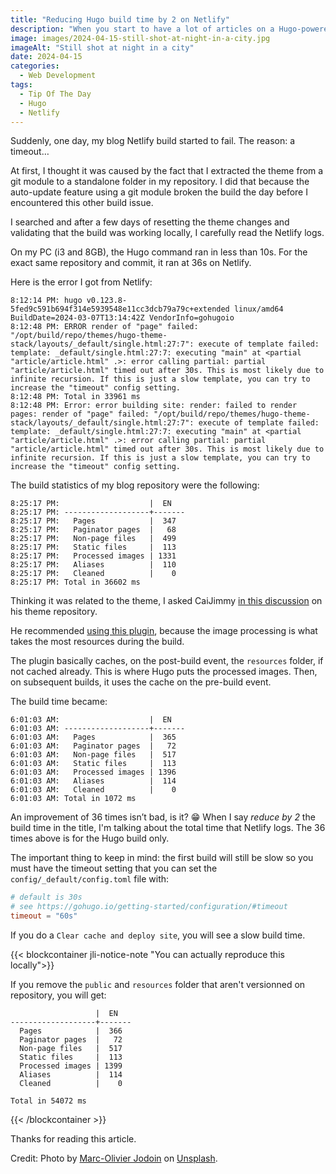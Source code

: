 ```yaml
---
title: "Reducing Hugo build time by 2 on Netlify"
description: "When you start to have a lot of articles on a Hugo-powered website, the number of images processed can slow down the generation to reach the default timeout. Though you can increase it, this is not enough to avoid overconsuming build minutes on Netlify."
image: images/2024-04-15-still-shot-at-night-in-a-city.jpg
imageAlt: "Still shot at night in a city"
date: 2024-04-15
categories:
  - Web Development
tags:
  - Tip Of The Day
  - Hugo
  - Netlify
---
```


Suddenly, one day, my blog Netlify build started to fail. The reason: a timeout…

At first, I thought it was caused by the fact that I extracted the theme from a git module to a standalone folder in my repository. I did that because the auto-update feature using a git module broken the build the day before I encountered this other build issue.

I searched and after a few days of resetting the theme changes and validating that the build was working locally, I carefully read the Netlify logs.

On my PC (i3 and 8GB), the Hugo command ran in less than 10s.
For the exact same repository and commit, it ran at 36s on Netlify.

Here is the error I got from Netlify:

```log
8:12:14 PM: hugo v0.123.8-5fed9c591b694f314e5939548e11cc3dcb79a79c+extended linux/amd64 BuildDate=2024-03-07T13:14:42Z VendorInfo=gohugoio
8:12:48 PM: ERROR render of "page" failed: "/opt/build/repo/themes/hugo-theme-stack/layouts/_default/single.html:27:7": execute of template failed: template: _default/single.html:27:7: executing "main" at <partial "article/article.html" .>: error calling partial: partial "article/article.html" timed out after 30s. This is most likely due to infinite recursion. If this is just a slow template, you can try to increase the "timeout" config setting.
8:12:48 PM: Total in 33961 ms
8:12:48 PM: Error: error building site: render: failed to render pages: render of "page" failed: "/opt/build/repo/themes/hugo-theme-stack/layouts/_default/single.html:27:7": execute of template failed: template: _default/single.html:27:7: executing "main" at <partial "article/article.html" .>: error calling partial: partial "article/article.html" timed out after 30s. This is most likely due to infinite recursion. If this is just a slow template, you can try to increase the "timeout" config setting.
```

The build statistics of my blog repository were the following:

```log
8:25:17 PM:                    |  EN
8:25:17 PM: -------------------+-------
8:25:17 PM:   Pages            |  347
8:25:17 PM:   Paginator pages  |   68
8:25:17 PM:   Non-page files   |  499
8:25:17 PM:   Static files     |  113
8:25:17 PM:   Processed images | 1331
8:25:17 PM:   Aliases          |  110
8:25:17 PM:   Cleaned          |    0
8:25:17 PM: Total in 36602 ms
```

Thinking it was related to the theme, I asked CaiJimmy [in this discussion](https://github.com/CaiJimmy/hugo-theme-stack/discussions/975) on his theme repository.

He recommended [using this plugin](https://github.com/cdeleeuwe/netlify-plugin-hugo-cache-resources#readme), because the image processing is what takes the most resources during the build.

The plugin basically caches, on the post-build event, the `resources` folder, if not cached already. This is where Hugo puts the processed images. Then, on subsequent builds, it uses the cache on the pre-build event.

The build time became:

```log
6:01:03 AM:                    |  EN
6:01:03 AM: -------------------+-------
6:01:03 AM:   Pages            |  365
6:01:03 AM:   Paginator pages  |   72
6:01:03 AM:   Non-page files   |  517
6:01:03 AM:   Static files     |  113
6:01:03 AM:   Processed images | 1396
6:01:03 AM:   Aliases          |  114
6:01:03 AM:   Cleaned          |    0
6:01:03 AM: Total in 1072 ms
```

An improvement of 36 times isn’t bad, is it? 😁 When I say _reduce by 2_ the build time in the title, I'm talking about the total time that Netlify logs. The 36 times above is for the Hugo build only.

The important thing to keep in mind: the first build will still be slow so you must have the timeout setting that you can set the `config/_default/config.toml` file with:

```toml
# default is 30s
# see https://gohugo.io/getting-started/configuration/#timeout
timeout = "60s"
```

If you do a `Clear cache and deploy site`, you will see a slow build time.

{{< blockcontainer jli-notice-note "You can actually reproduce this locally">}}

If you remove the `public` and `resources` folder that aren't versionned on repository, you will get:

```log
                   |  EN
-------------------+-------
  Pages            |  366
  Paginator pages  |   72
  Non-page files   |  517
  Static files     |  113
  Processed images | 1399
  Aliases          |  114
  Cleaned          |    0

Total in 54072 ms
```

{{< /blockcontainer >}}

Thanks for reading this article.

Credit: Photo by [Marc-Olivier Jodoin](https://unsplash.com/@marcojodoin?utm_content=creditCopyText&utm_medium=referral&utm_source=unsplash) on [Unsplash](https://unsplash.com/photos/long-exposure-photography-of-road-and-cars-NqOInJ-ttqM?utm_content=creditCopyText&utm_medium=referral&utm_source=unsplash).
